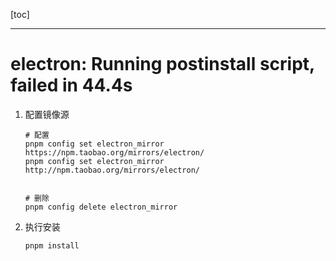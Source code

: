 [toc]

---

# electron: Running postinstall script, failed in 44.4s

1. 配置镜像源

   ```shell
   # 配置
   pnpm config set electron_mirror https://npm.taobao.org/mirrors/electron/
   pnpm config set electron_mirror http://npm.taobao.org/mirrors/electron/
   
   
   # 删除 
   pnpm config delete electron_mirror
   ```

2. 执行安装 

   ```shell
   pnpm install 
   ```

   